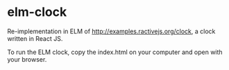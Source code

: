 # elm-clock

Re-implementation in ELM of http://examples.ractivejs.org/clock, a clock written in React JS.


To run the ELM clock, copy the index.html on your computer and open with your browser.

